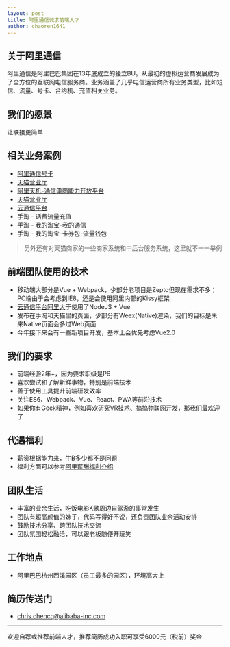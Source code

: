 ```yaml
---
layout: post
title: 阿里通信诚求前端人才
author: chaoren1641
---
```


## 关于阿里通信
阿里通信是阿里巴巴集团在13年底成立的独立BU。从最初的虚拟运营商发展成为了全方位的互联网电信服务商。业务涵盖了几乎电信运营商所有业务类型，比如短信、流量、号卡、合约机、充值相关业务。

## 我们的愿景
让联接更简单

## 相关业务案例
* [阿里通信号卡](https://aliqin.tmall.com)
* [天猫营业厅](https://wt.tmall.com)
* [阿里天机-通信电商能力开放平台](https://alitj.tmall.com/)
* [天猫营业厅](https://wt.tmall.com)
* [云通信平台](https://www.alidayu.com)
* 手淘 - 话费流量充值 
* 手淘 - 我的淘宝-我的通信
* 手淘 - 我的淘宝-卡券包-流量钱包

> 另外还有对天猫商家的一些商家系统和中后台服务系统，这里就不一一举例


## 前端团队使用的技术
* 移动端大部分是Vue + Webpack，少部分老项目是Zepto但现在需求不多；PC端由于会考虑到IE8，还是会使用阿里内部的Kissy框架
* [云通信平台阿里大](https://www.alidayu.com)于使用了NodeJS + Vue
* 发布在手淘和天猫里的页面，少部分有Weex(Native)渲染，我们的目标是未来Native页面会多过Web页面
* 今年接下来会有一些新项目开发，基本上会优先考虑Vue2.0

## 我们的要求
* 前端经验2年+，因为要求职级是P6
* 喜欢尝试和了解新鲜事物，特别是前端技术
* 善于使用工具提升前端研发效率
* 关注ES6、Webpack、Vue、React、PWA等前沿技术
* 如果你有Geek精神，例如喜欢研究VR技术、搞搞物联网开发，那我们最欢迎了


## 代遇福利
* 薪资根据能力来，牛B多少都不是问题
* 福利方面可以参考[阿里薪酬福利介绍](https://campus.alibaba.com/welfare.htm)

## 团队生活
* 丰富的业余生活，吃饭电影K歌周边自驾游的事常发生
* 团队有超高颜值的妹子，代码写得好不说，还负责团队业余活动安排
* 鼓励技术分享、跨团队技术交流
* 团队氛围轻松融洽，可以跟老板随便开玩笑

## 工作地点
* 阿里巴巴杭州西溪园区（员工最多的园区），环境高大上

## 简历传送门
* <chris.chencq@alibaba-inc.com>


---
欢迎自荐或推荐前端人才，推荐简历成功入职可享受6000元（税前）奖金

